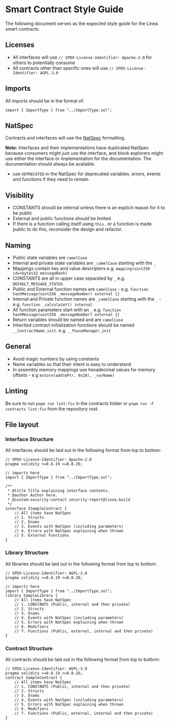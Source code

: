 # Smart Contract Style Guide

The following document serves as the expected style guide for the Linea smart contracts:

## Licenses
- All interfaces will use `// SPDX-License-Identifier: Apache-2.0` for others to potentially consume
- All contracts other than specific ones will use `// SPDX-License-Identifier: AGPL-3.0`

## Imports
All imports should be in the format of:
```
import { ImportType } from "../ImportType.sol";
```

## NatSpec
Contracts and interfaces will use the [NatSpec](https://docs.soliditylang.org/en/develop/natspec-format.html) formatting.

**Note:** Interfaces and their implementations have duplicated NatSpec because consumers might just use the interface, and block explorers might use either the interface or implementation for the documentation. The documentation should always be available.

- use `DEPRECATED` in the NatSpec for deprecated variables, errors, events and functions if they need to remain

## Visibility
- CONSTANTS should be internal unless there is an explicit reason for it to be public
- External and public functions should be limited
- If there is a function calling itself using `this.` or a function is made public to do this, reconsider the design and refactor.

## Naming
- Public state variables are `camelCase`
- Internal and private state variables are `_camelCase` starting with the `_`
- Mappings contain key and value descriptors e.g. `mapping(uint256 id=>bytes32 messageHash)`
- CONSTANTS are all in upper case separated by `_` e.g. `DEFAULT_MESSAGE_STATUS`
- Public and External function names are `camelCase` - e.g. `function hashMessage(uint256 _messageNumber) external {}`
- Internal and Private function names are `_camelCase` starting with the `_` - e.g. `function _calculateY() internal`
- All function parameters start with an `_` e.g. `function hashMessage(uint256 _messageNumber) external {}`
- Return variables should be named and are `camelCase`
- Inherited contract initialization functions should be named `__ContractName_init`. e.g. `__PauseManager_init`

## General
- Avoid magic numbers by using constants
- Name variables so that their intent is easy to understand
- In assembly memory mappings use hexadecimal values for memory offsets - e.g `mstore(add(mPtr, 0x20), _varName)`

## Linting
Be sure to run `pnpm run lint:fix` in the contracts folder or `pnpm run -F contracts lint:fix` from the repository root.

## File layout
### Interface Structure
All interfaces should be laid out in the following format from top to bottom:

```
// SPDX-License-Identifier: Apache-2.0
pragma solidity >=0.8.19 <=0.8.26; 

// imports here
import { ImportType } from "../ImportType.sol";

/**
 * @title Title explaining interface contents.
 * @author Author here.
 * @custom:security-contact security-report@linea.build
 */
interface ISampleContract {
	// All items have NatSpec
	// 1. Structs
	// 2. Enums
	// 3. Events with NatSpec (including parameters)
	// 4. Errors with NatSpec explaining when thrown
	// 5. External Functions
}
```

### Library Structure
All libraries should be laid out in the following format from top to bottom:

```
// SPDX-License-Identifier: AGPL-3.0
pragma solidity >=0.8.19 <=0.8.26; 

// imports here
import { ImportType } from "../ImportType.sol";
library SampleLibrary {
	// All items have NatSpec
	// 1. CONSTANTS (Public, internal and then private)
	// 2. Structs
	// 3. Enums
	// 4. Events with NatSpec (including parameters)
	// 5. Errors with NatSpec explaining when thrown
	// 6. Modifiers
	// 7. Functions (Public, external, internal and then private)
}
```

### Contract Structure

All contracts should be laid out in the following format from top to bottom:

```
// SPDX-License-Identifier: AGPL-3.0
pragma solidity >=0.8.19 <=0.8.26; 
contract SampleContract {
	// All items have NatSpec
	// 1. CONSTANTS (Public, internal and then private)
	// 2. Structs
	// 3. Enums
	// 4. Events with NatSpec (including parameters)
	// 5. Errors with NatSpec explaining when thrown
	// 6. Modifiers
	// 7. Functions (Public, external, internal and then private)
}
```